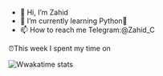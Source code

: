 - 👋 Hi, I’m Zahid
- 🌱 I’m currently learning Python🐍
- 📫 How to reach me Telegram:@Zahid_C


⏰This week I spent my time on

![Wwakatime stats](https://github-readme-stats.vercel.app/api/wakatime?username=Zahid_C&custom_title=Zahid's%20Week%20Stats&hide_title=true&hide_border=true&langs_count=4)

<img src='https://profile-counter.glitch.me/Zahid/count.svg' width='0px'>
